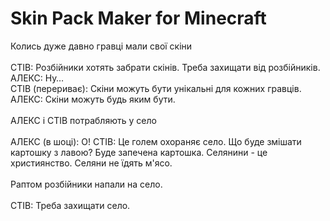 # Skin Pack Maker for Minecraft
Колись дуже давно гравці мали свої скіни
<br><br>
СТІВ: Розбійники хотять забрати скінів. Треба захищати від розбійників.
АЛЕКС: Ну… <br>
СТІВ (перериває): Скіни можуть бути унікальні для кожних гравців.
АЛЕКС: Скіни можуть будь яким бути.
<br><br>
АЛЕКС і СТІВ потрабляють у село
<br><br>
АЛЕКС (в шоці): О!
СТІВ: Це голем охораняє село. Що буде змішати картошку з лавою? Буде запечена картошка. Селянини - це християнство. Селяни не їдять м'ясо.
<br><br>
Раптом розбійники напали на село.
<br><br>
СТІВ: Треба захищати село.
